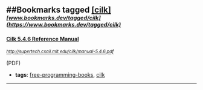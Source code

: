 ##Bookmarks tagged [[cilk]](https://www.bookmarks.dev?q=[cilk])
_<sup><sup>[www.bookmarks.dev/tagged/cilk](https://www.bookmarks.dev/tagged/cilk)</sup></sup>_
---
#### [Cilk 5.4.6 Reference Manual](http://supertech.csail.mit.edu/cilk/manual-5.4.6.pdf)
_<sup>http://supertech.csail.mit.edu/cilk/manual-5.4.6.pdf</sup>_

(PDF)
* **tags**: [free-programming-books](../tagged/free-programming-books.md), [cilk](../tagged/cilk.md)
---
